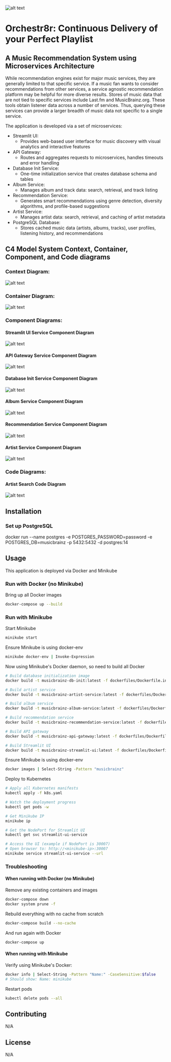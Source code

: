 ![alt text](https://github.com/RobotCosmonaut/musicbrainz-app/blob/main/ui/static/images/orchestr8r_logo.png "Orchestr8r - Continuous Delivery of your Perfect Playlist")

# Orchestr8r: Continuous Delivery of your Perfect Playlist
## A Music Recommendation System using Microservices Architecture

While recommendation engines exist for major music services, they are generally limited to that specific service. If a music fan wants to consider recommendations from other services, a service agnostic recommendation platform may be helpful for more diverse results. Stores of music data that are not tied to specific services include Last.fm and MusicBrainz.org. These tools obtain listener data across a number of services. Thus, querying these services can provide a larger breadth of music data not specific to a single service.

The application is developed via a set of microservices:

- Streamlit UI: 
    * Provides web-based user interface for music discovery with visual analytics and interactive features
- API Gateway: 
    * Routes and aggregates requests to microservices, handles timeouts and error handling
- Database Init Service:
    * One-time initialization service that creates database schema and tables
- Album Service: 
    * Manages album and track data: search, retrieval, and track listing
- Recommendation Service:
    * Generates smart recommendations using genre detection, diversity algorithms, and profile-based suggestions
- Artist Service: 
    * Manages artist data: search, retrieval, and caching of artist metadata
- PostgreSQL Database:
    * Stores cached music data (artists, albums, tracks), user profiles, listening history, and recommendations

## C4 Model System Context, Container, Component, and Code diagrams

### Context Diagram: 
![alt text](https://github.com/RobotCosmonaut/musicbrainz-app/blob/main/structural_views/1%20-%20Context/Context_Diagram.png "Context Diagram")

### Container Diagram: 
![alt text](https://github.com/RobotCosmonaut/musicbrainz-app/blob/main/structural_views/2%20-%20Container/Container_Diagram.png "Container Diagram")

### Component Diagrams: 

#### Streamlit UI Service Component Diagram
![alt text](https://github.com/RobotCosmonaut/musicbrainz-app/blob/main/structural_views/3%20-%20Component/Simplified_View/Component_Diagram_Streamlit_UI.png "Streamlit UI Service Component Diagram")

#### API Gateway Service Component Diagram
![alt text](https://github.com/RobotCosmonaut/musicbrainz-app/blob/main/structural_views/3%20-%20Component/Simplified_View/Component_Diagram_API_Gateway.png "API Gateway Service Component Diagram")

#### Database Init Service Component Diagram
![alt text](https://github.com/RobotCosmonaut/musicbrainz-app/blob/main/structural_views/3%20-%20Component/Simplified_View/Component_Diagram_Database_Init_Service.png "Database Init Service Component Diagram")

#### Album Service Component Diagram
![alt text](https://github.com/RobotCosmonaut/musicbrainz-app/blob/main/structural_views/3%20-%20Component/Simplified_View/Component_Diagram_Album_Service.png "Album Service Component Diagram")

#### Recommendation Service Component Diagram
![alt text](https://github.com/RobotCosmonaut/musicbrainz-app/blob/main/structural_views/3%20-%20Component/Simplified_View/Component_Diagram_Recommendation_Service.png "Recommendation Service Component Diagram")

#### Artist Service Component Diagram
![alt text](https://github.com/RobotCosmonaut/musicbrainz-app/blob/main/structural_views/3%20-%20Component/Simplified_View/Component_Diagram_Artist_Service.png "Artist Service Component Diagram")

### Code Diagrams: 

#### Artist Search Code Diagram
![alt text](https://github.com/RobotCosmonaut/musicbrainz-app/blob/main/structural_views/4%20-%20Code/Simplified_View/Code_Diagram_Artist_Search_Tab.png "Get Album Code Diagram")

## Installation

### Set up PostgreSQL
docker run --name postgres -e POSTGRES_PASSWORD=password -e POSTGRES_DB=musicbrainz -p 5432:5432 -d postgres:14

## Usage
This application is deployed via Docker and Minikube

### Run with Docker (no Minikube)

Bring up all Docker images
```bash
docker-compose up --build
```

### Run with Minikube

Start Minikube
```bash
minikube start
```

Ensure Minikube is using docker-env
```bash
minikube docker-env | Invoke-Expression
```

Now using Minikube's Docker daemon, so need to build all Docker 

```bash
# Build database initialization image
docker build -t musicbrainz-db-init:latest -f dockerfiles/Dockerfile.init .

# Build artist service
docker build -t musicbrainz-artist-service:latest -f dockerfiles/Dockerfile.artist .

# Build album service
docker build -t musicbrainz-album-service:latest -f dockerfiles/Dockerfile.album .

# Build recommendation service
docker build -t musicbrainz-recommendation-service:latest -f dockerfiles/Dockerfile.recommendation .

# Build API gateway
docker build -t musicbrainz-api-gateway:latest -f dockerfiles/Dockerfile.gateway .

# Build Streamlit UI
docker build -t musicbrainz-streamlit-ui:latest -f dockerfiles/Dockerfile.ui .
```

Ensure Minikube is using docker-env
```bash
docker images | Select-String -Pattern "musicbrainz"
```

Deploy to Kubernetes
```bash
# Apply all Kubernetes manifests
kubectl apply -f k8s.yaml
```

```bash
# Watch the deployment progress
kubectl get pods -w
```

```bash
# Get Minikube IP
minikube ip
```

```bash
# Get the NodePort for Streamlit UI
kubectl get svc streamlit-ui-service
```

```bash
# Access the UI (example if NodePort is 30007)
# Open browser to: http://<minikube-ip>:30007
minikube service streamlit-ui-service --url
```

### Troubleshooting

#### When running with Docker (no Minikube)

Remove any existing containers and images
```bash
docker-compose down
docker system prune -f
```

Rebuild everything with no cache from scratch
```bash
docker-compose build --no-cache
```

And run again with Docker
```bash
docker-compose up
```
#### When running with Minikube

Verify using Minikube's Docker:
```bash
docker info | Select-String -Pattern "Name:" -CaseSensitive:$false
# Should show: Name: minikube
```

Restart pods
```bash
kubectl delete pods --all
```

## Contributing
N/A


## License
N/A
